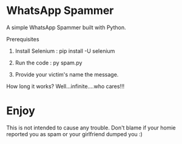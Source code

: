 # WhatsApp Spammer
A simple WhatsApp Spammer built with Python.

Prerequisites
1) Install Selenium : pip install -U selenium

2) Run the code : py spam.py

3) Provide your victim's name the message.

How long it works? Well...infinite....who cares!!!
# Enjoy

This is not intended to cause any trouble. Don't blame if your homie reported you as spam or your girlfriend dumped you :) 

